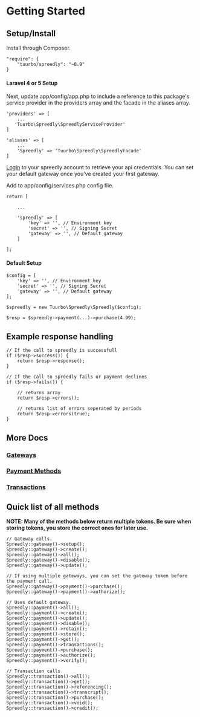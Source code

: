 # Getting Started

## Setup/Install

Install through Composer.
```
"require": {
    "tuurbo/spreedly": "~0.9"
}
```

#### Laravel 4 or 5 Setup

Next, update app/config/app.php to include a reference to this package's service provider in the providers array and the facade in the aliases array.

```
'providers' => [
    ...
   'Tuurbo\Spreedly\SpreedlyServiceProvider'
]

'aliases' => [
    ...
    'Spreedly' => 'Tuurbo\Spreedly\SpreedlyFacade'
]
```

[Login](https://spreedly.com) to your spreedly account to retrieve your api credentials. You can set your default gateway once you've created your first gateway.

Add to app/config/services.php config file.
```
return [

    ...

    'spreedly' => [
        'key' => '', // Environment key
        'secret' => '', // Signing Secret
        'gateway' => '', // Default gateway
    ]

];
```

#### Default Setup

```
$config = [
    'key' => '', // Environment key
    'secret' => '', // Signing Secret
    'gateway' => '', // Default gateway
];

$spreedly = new Tuurbo\Spreedly\Spreedly($config);

$resp = $spreedly->payment(...)->purchase(4.99);
```

## Example response handling

```
// If the call to spreedly is successfull
if ($resp->success()) {
    return $resp->response();
}

// If the call to spreedly fails or payment declines
if ($resp->fails()) {

    // returns array
    return $resp->errors();

    // returns list of errors seperated by periods
    return $resp->errors(true);
}
```

## More Docs

### [Gateways](docs/gateways.md)

### [Payment Methods](docs/payment-methods.md)

### [Transactions](docs/transactions.md)

## Quick list of all methods

**NOTE: Many of the methods below return multiple tokens. Be sure when storing tokens, you store the correct ones for later use.**

```
// Gateway calls.
Spreedly::gateway()->setup();
Spreedly::gateway()->create();
Spreedly::gateway()->all();
Spreedly::gateway()->disable();
Spreedly::gateway()->update();

// If using multiple gateways, you can set the gateway token before the payment call.
Spreedly::gateway()->payment()->purchase();
Spreedly::gateway()->payment()->authorize();

// Uses default gateway.
Spreedly::payment()->all();
Spreedly::payment()->create();
Spreedly::payment()->update();
Spreedly::payment()->disable();
Spreedly::payment()->retain();
Spreedly::payment()->store();
Spreedly::payment()->get();
Spreedly::payment()->transactions();
Spreedly::payment()->purchase();
Spreedly::payment()->authorize();
Spreedly::payment()->verify();

// Transaction calls
Spreedly::transaction()->all();
Spreedly::transaction()->get();
Spreedly::transaction()->referencing();
Spreedly::transaction()->transcript();
Spreedly::transaction()->purchase();
Spreedly::transaction()->void();
Spreedly::transaction()->credit();
```
